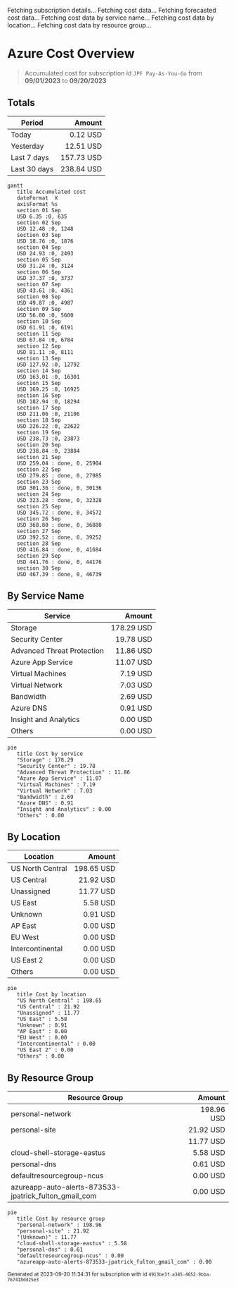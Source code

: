 Fetching subscription details...
Fetching cost data...
Fetching forecasted cost data...
Fetching cost data by service name...
Fetching cost data by location...
Fetching cost data by resource group...
# Azure Cost Overview

> Accumulated cost for subscription id `JPF Pay-As-You-Go` from **09/01/2023** to **09/20/2023**

## Totals

|Period|Amount|
|---|---:|
|Today|0.12 USD|
|Yesterday|12.51 USD|
|Last 7 days|157.73 USD|
|Last 30 days|238.84 USD|

```mermaid
gantt
   title Accumulated cost
   dateFormat  X
   axisFormat %s
   section 01 Sep
   USD 6.35 :0, 635
   section 02 Sep
   USD 12.48 :0, 1248
   section 03 Sep
   USD 18.76 :0, 1876
   section 04 Sep
   USD 24.93 :0, 2493
   section 05 Sep
   USD 31.24 :0, 3124
   section 06 Sep
   USD 37.37 :0, 3737
   section 07 Sep
   USD 43.61 :0, 4361
   section 08 Sep
   USD 49.87 :0, 4987
   section 09 Sep
   USD 56.00 :0, 5600
   section 10 Sep
   USD 61.91 :0, 6191
   section 11 Sep
   USD 67.84 :0, 6784
   section 12 Sep
   USD 81.11 :0, 8111
   section 13 Sep
   USD 127.92 :0, 12792
   section 14 Sep
   USD 163.01 :0, 16301
   section 15 Sep
   USD 169.25 :0, 16925
   section 16 Sep
   USD 182.94 :0, 18294
   section 17 Sep
   USD 211.06 :0, 21106
   section 18 Sep
   USD 226.22 :0, 22622
   section 19 Sep
   USD 238.73 :0, 23873
   section 20 Sep
   USD 238.84 :0, 23884
   section 21 Sep
   USD 259.04 : done, 0, 25904
   section 22 Sep
   USD 279.85 : done, 0, 27985
   section 23 Sep
   USD 301.36 : done, 0, 30136
   section 24 Sep
   USD 323.28 : done, 0, 32328
   section 25 Sep
   USD 345.72 : done, 0, 34572
   section 26 Sep
   USD 368.80 : done, 0, 36880
   section 27 Sep
   USD 392.52 : done, 0, 39252
   section 28 Sep
   USD 416.84 : done, 0, 41684
   section 29 Sep
   USD 441.76 : done, 0, 44176
   section 30 Sep
   USD 467.39 : done, 0, 46739
```

## By Service Name

|Service|Amount|
|---|---:|
|Storage|178.29 USD|
|Security Center|19.78 USD|
|Advanced Threat Protection|11.86 USD|
|Azure App Service|11.07 USD|
|Virtual Machines|7.19 USD|
|Virtual Network|7.03 USD|
|Bandwidth|2.69 USD|
|Azure DNS|0.91 USD|
|Insight and Analytics|0.00 USD|
|Others|0.00 USD|

```mermaid
pie
   title Cost by service
   "Storage" : 178.29
   "Security Center" : 19.78
   "Advanced Threat Protection" : 11.86
   "Azure App Service" : 11.07
   "Virtual Machines" : 7.19
   "Virtual Network" : 7.03
   "Bandwidth" : 2.69
   "Azure DNS" : 0.91
   "Insight and Analytics" : 0.00
   "Others" : 0.00
```

## By Location

|Location|Amount|
|---|---:|
|US North Central|198.65 USD|
|US Central|21.92 USD|
|Unassigned|11.77 USD|
|US East|5.58 USD|
|Unknown|0.91 USD|
|AP East|0.00 USD|
|EU West|0.00 USD|
|Intercontinental|0.00 USD|
|US East 2|0.00 USD|
|Others|0.00 USD|

```mermaid
pie
   title Cost by location
   "US North Central" : 198.65
   "US Central" : 21.92
   "Unassigned" : 11.77
   "US East" : 5.58
   "Unknown" : 0.91
   "AP East" : 0.00
   "EU West" : 0.00
   "Intercontinental" : 0.00
   "US East 2" : 0.00
   "Others" : 0.00
```

## By Resource Group

|Resource Group|Amount|
|---|---:|
|personal-network|198.96 USD|
|personal-site|21.92 USD|
||11.77 USD|
|cloud-shell-storage-eastus|5.58 USD|
|personal-dns|0.61 USD|
|defaultresourcegroup-ncus|0.00 USD|
|azureapp-auto-alerts-873533-jpatrick_fulton_gmail_com|0.00 USD|

```mermaid
pie
   title Cost by resource group
   "personal-network" : 198.96
   "personal-site" : 21.92
   "(Unknown)" : 11.77
   "cloud-shell-storage-eastus" : 5.58
   "personal-dns" : 0.61
   "defaultresourcegroup-ncus" : 0.00
   "azureapp-auto-alerts-873533-jpatrick_fulton_gmail_com" : 0.00
```

<sup>Generated at 2023-09-20 11:34:31 for subscription with id `4913be3f-a345-4652-9bba-767418dd25e3`</sup>
